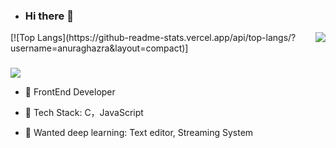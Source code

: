 - ### Hi there 👋

<img align="right" src="https://github-readme-stats.vercel.app/api?username=tolerious&show_icons=true&count_private=true&icon_color=ff7c0ab3&text_color=ff7c0ab3&bg_color=ffffff&hide_title=true" />
[![Top Langs](https://github-readme-stats.vercel.app/api/top-langs/?username=anuraghazra&layout=compact)]

### 

<img src="https://profile-counter.glitch.me/tolerious/count.svg">

- 🔭 FrontEnd Developer

- 🌱 Tech Stack: C，JavaScript

- 📘 Wanted deep learning: Text editor, Streaming System
